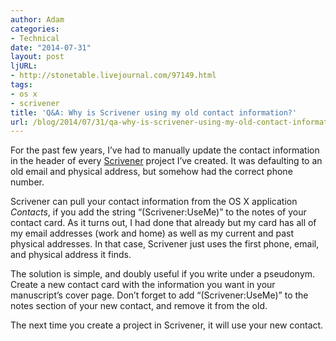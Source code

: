 ```yaml
---
author: Adam
categories:
- Technical
date: "2014-07-31"
layout: post
ljURL:
- http://stonetable.livejournal.com/97149.html
tags:
- os x
- scrivener
title: 'Q&A: Why is Scrivener using my old contact information?'
url: /blog/2014/07/31/qa-why-is-scrivener-using-my-old-contact-information/
---
```

For the past few years, I&#8217;ve had to manually update the contact information in the header of every [Scrivener](1) project I&#8217;ve created. It was defaulting to an old email and physical address, but somehow had the correct phone number.

Scrivener can pull your contact information from the OS X application _Contacts_, if you add the string &#8220;(Scrivener:UseMe)&#8221; to the notes of your contact card. As it turns out, I had done that already but my card has all of my email addresses (work and home) as well as my current and past physical addresses. In that case, Scrivener just uses the first phone, email, and physical address it finds.

The solution is simple, and doubly useful if you write under a pseudonym. Create a new contact card with the information you want in your manuscript&#8217;s cover page. Don&#8217;t forget to add &#8220;(Scrivener:UseMe)&#8221; to the notes section of your new contact, and remove it from the old.

The next time you create a project in Scrivener, it will use your new contact.

 [1]: http://www.literatureandlatte.com/scrivener.php

